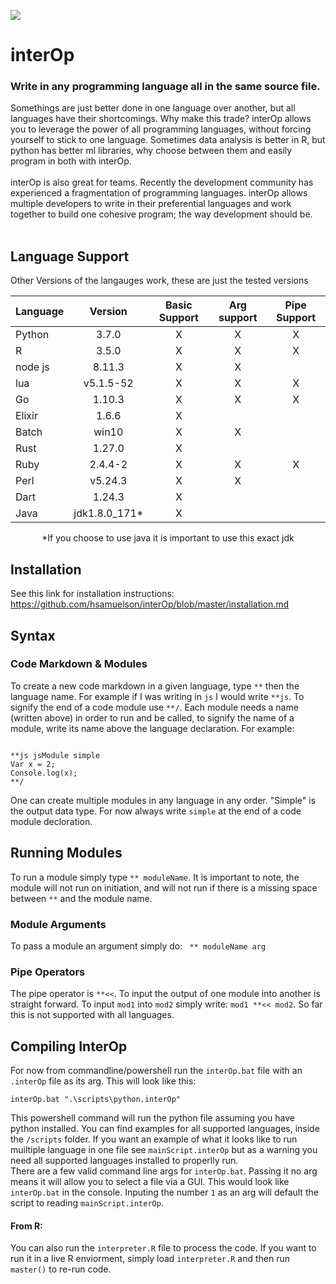 ![](https://raw.githubusercontent.com/hsamuelson/interOp/master/logos.png)
# interOp
### Write in any programming language all in the same source file. <br>
Somethings are just better done in one language over another, but all languages have their shortcomings. Why make this trade? interOp allows you to leverage the power of all programming languages, without forcing yourself to stick to one language. Sometimes data analysis is better in R, but python has better ml libraries, why choose between them and easily program in both with interOp.   
<br>
interOp is also great for teams. Recently the development community has experienced a fragmentation of programming languages. interOp allows multiple developers to write in their preferential languages and work together to build one cohesive program; the way development should be.    
<br>

## Language Support
Other Versions of the langauges work, these are just the tested versions
<center>

| Language | Version | Basic Support | Arg support | Pipe Support |
|:-------|:-----:|:-------:|:-------:|:-------:|
| Python|3.7.0 | X | X | X |  
| R |3.5.0| X | X | X | 
| node js |8.11.3| X | X  |  |
| lua |v5.1.5-52| X | X |X |
| Go |1.10.3| X | X | X |  
| Elixir |1.6.6| X | |    |
| Batch |win10| X |X |    |
| Rust |1.27.0| X | |    |
| Ruby | 2.4.4-2| X | X|  X  |
| Perl | v5.24.3| X | X|    |
| Dart | 1.24.3| X | |    |
| Java | jdk1.8.0_171*| X |  |    |

*If you choose to use java it is important to use this exact jdk
</center>

## Installation
See this link for installation instructions: <br>
https://github.com/hsamuelson/interOp/blob/master/installation.md

## Syntax 

### Code Markdown & Modules
To create a new code markdown in a given language, type ```**``` then the language name. For example if I was writing in ```js``` I would write ```**js```. To signify the end of a code module use ```**/```. Each module needs a name (written above) in order to run and be called, to signify the name of a module, write its name above the language declaration. For example:
```
 
**js jsModule simple
Var x = 2;
Console.log(x);
**/
```
One can create multiple modules in any language in any order. "Simple" is the output data type. For now always write ```simple``` at the end of a code module decloration. 
## Running Modules
To run a module simply type ```** moduleName```. It is important to note, the module will not run on initiation, and will not run if there is a missing space between ```**``` and the module name.
  ### Module Arguments
  To pass a module an argument simply do: ``` ** moduleName arg```
  ### Pipe Operators 
  The pipe operator is ```**<<```. To input the output of one module into another is straight forward. To input ```mod1``` into ```mod2``` simply write: ```mod1 **<< mod2```. So far this is not supported with all languages. 
## Compiling InterOp
For now from commandline/powershell run the ```interOp.bat``` file with an ```.interOp``` file as its arg. This will look like this:
```
interOp.bat ".\scripts\python.interOp"
```
This powershell command will run the python file assuming you have python installed. You can find examples for all supported languages, inside the ```/scripts``` folder. If you want an example of what it looks like to run muiltiple language in one file see ```mainScript.interOp``` but as a warning you need all supported languages installed to properlly run. <br>
There are a few valid command line args for ```interOp.bat```. Passing it no arg means it will allow you to select a file via a GUI. This would look like ```interOp.bat``` in the console. 
Inputing the number ```1``` as an arg will default the script to reading ```mainScript.interOp```.

#### From R:
You can also run the ```interpreter.R``` file to process the code. If you want to run it in a live R enviorment, simply load ```interpreter.R``` and then run ```master()``` to re-run code.
